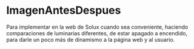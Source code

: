 # ImagenAntesDespues
Para implementar en la web de Solux cuando sea conveniente, haciendo comparaciones de luminarias diferentes, de estar apagado a encendido, para darle un poco más de dinamismo a la página web y al usuario.
